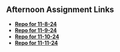 ## Afternoon Assignment Links

* **[Repo for 11-8-24](https://github.com/ThomasWSnider/burger-api)**
* **[Repo for 11-9-24](https://github.com/ThomasWSnider/summer24_gregsListAPI)**
* **[Repo for 11-10-24](https://github.com/ThomasWSnider/projectrest)**
* **[Repo for 11-11-24](https://github.com/ThomasWSnider/buglog)**
